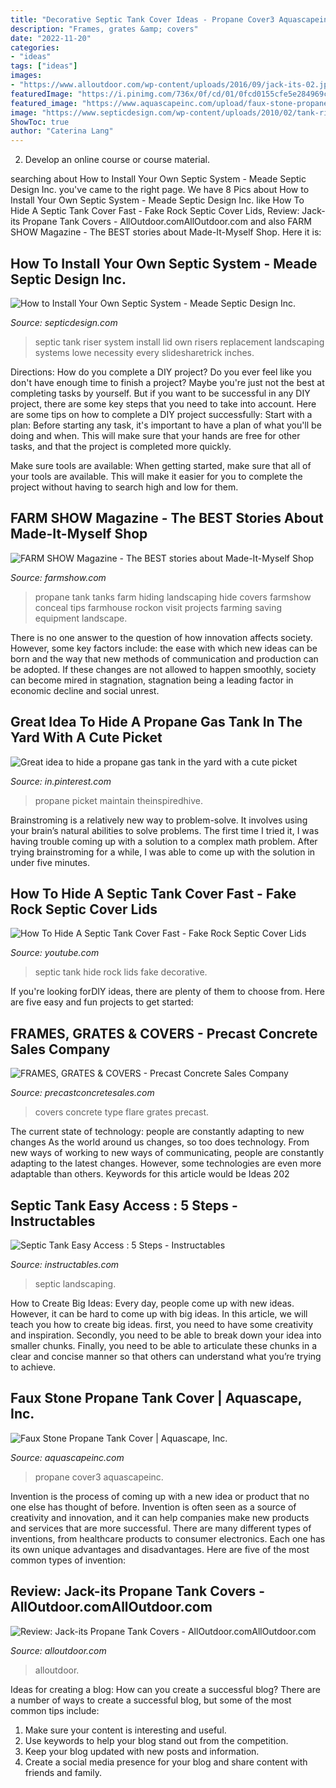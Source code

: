 ```yaml
---
title: "Decorative Septic Tank Cover Ideas - Propane Cover3 Aquascapeinc"
description: "Frames, grates &amp; covers"
date: "2022-11-20"
categories:
- "ideas"
tags: ["ideas"]
images:
- "https://www.alloutdoor.com/wp-content/uploads/2016/09/jack-its-02.jpg"
featuredImage: "https://i.pinimg.com/736x/0f/cd/01/0fcd0155cfe5e284969c5d108d33ebd6.jpg"
featured_image: "https://www.aquascapeinc.com/upload/faux-stone-propane-cover3.jpg"
image: "https://www.septicdesign.com/wp-content/uploads/2010/02/tank-riser-300x250.jpg"
ShowToc: true
author: "Caterina Lang"
---
```



2. Develop an online course or course material.

	

		
searching about How to Install Your Own Septic System - Meade Septic Design Inc. you've came to the right page. We have 8 Pics about How to Install Your Own Septic System - Meade Septic Design Inc. like How To Hide A Septic Tank Cover Fast - Fake Rock Septic Cover Lids, Review: Jack-its Propane Tank Covers - AllOutdoor.comAllOutdoor.com and also FARM SHOW Magazine - The BEST stories about Made-It-Myself Shop. Here it is:
		
    
## How To Install Your Own Septic System - Meade Septic Design Inc.

<img loading=lazy src="https://www.septicdesign.com/wp-content/uploads/2010/02/tank-riser-300x250.jpg" onerror="this.onerror=null;this.src='https://tse2.mm.bing.net/th?id=OIP.gqmEl2ozxcaeQQHhFT5ttwAAAA&amp;pid=15.1';" alt="How to Install Your Own Septic System - Meade Septic Design Inc.">

_Source: septicdesign.com_

>septic tank riser system install lid own risers replacement landscaping systems lowe necessity every slidesharetrick inches. 

	

Directions: How do you complete a DIY project?
Do you ever feel like you don't have enough time to finish a project? Maybe you're just not the best at completing tasks by yourself. But if you want to be successful in any DIY project, there are some key steps that you need to take into account. Here are some tips on how to complete a DIY project successfully:
Start with a plan: Before starting any task, it's important to have a plan of what you'll be doing and when. This will make sure that your hands are free for other tasks, and that the project is completed more quickly.

Make sure tools are available: When getting started, make sure that all of your tools are available. This will make it easier for you to complete the project without having to search high and low for them.

    
## FARM SHOW Magazine - The BEST Stories About Made-It-Myself Shop

<img loading=lazy src="https://www.farmshow.com/images/resize.php?w=300&amp;img=/images/articles/38/2/30981_l.jpg" onerror="this.onerror=null;this.src='https://tse1.mm.bing.net/th?id=OIP.ACQymba5V9QF_UgEVWAH4AAAAA&amp;pid=15.1';" alt="FARM SHOW Magazine - The BEST stories about Made-It-Myself Shop">

_Source: farmshow.com_

>propane tank tanks farm hiding landscaping hide covers farmshow conceal tips farmhouse rockon visit projects farming saving equipment landscape. 

	

There is no one answer to the question of how innovation affects society. However, some key factors include: the ease with which new ideas can be born and the way that new methods of communication and production can be adopted. If these changes are not allowed to happen smoothly, society can become mired in stagnation, stagnation being a leading factor in economic decline and social unrest.

    
## Great Idea To Hide A Propane Gas Tank In The Yard With A Cute Picket

<img loading=lazy src="https://i.pinimg.com/736x/0f/cd/01/0fcd0155cfe5e284969c5d108d33ebd6.jpg" onerror="this.onerror=null;this.src='https://tse3.mm.bing.net/th?id=OIP.aFESEyjByX1uJqj1E6Xz9QHaLH&amp;pid=15.1';" alt="Great idea to hide a propane gas tank in the yard with a cute picket">

_Source: in.pinterest.com_

>propane picket maintain theinspiredhive. 

	

Brainstroming is a relatively new way to problem-solve. It involves using your brain’s natural abilities to solve problems. The first time I tried it, I was having trouble coming up with a solution to a complex math problem. After trying brainstroming for a while, I was able to come up with the solution in under five minutes.

    
## How To Hide A Septic Tank Cover Fast - Fake Rock Septic Cover Lids

<img loading=lazy src="http://i.ytimg.com/vi/EzWO9zAEItM/maxresdefault.jpg" onerror="this.onerror=null;this.src='https://tse1.mm.bing.net/th?id=OIP.DIxx5Wbxbiaq1ssm0JXzngHaEK&amp;pid=15.1';" alt="How To Hide A Septic Tank Cover Fast - Fake Rock Septic Cover Lids">

_Source: youtube.com_

>septic tank hide rock lids fake decorative. 

	

If you're looking forDIY ideas, there are plenty of them to choose from. Here are five easy and fun projects to get started: 

    
## FRAMES, GRATES &amp; COVERS - Precast Concrete Sales Company

<img loading=lazy src="http://precastconcretesales.com/wp-content/uploads/2016/03/RIMG0189.jpg" onerror="this.onerror=null;this.src='https://tse2.mm.bing.net/th?id=OIP.rBaOpPZrSl1aDvxDSalGrAHaE9&amp;pid=15.1';" alt="FRAMES, GRATES &amp; COVERS - Precast Concrete Sales Company">

_Source: precastconcretesales.com_

>covers concrete type flare grates precast. 

	

The current state of technology: people are constantly adapting to new changes
As the world around us changes, so too does technology. From new ways of working to new ways of communicating, people are constantly adapting to the latest changes. However, some technologies are even more adaptable than others. Keywords for this article would be Ideas 202
    
## Septic Tank Easy Access : 5 Steps - Instructables

<img loading=lazy src="https://cdn.instructables.com/ORIG/F71/0O2Y/FXETSZGC/F710O2YFXETSZGC.jpg" onerror="this.onerror=null;this.src='https://tse4.mm.bing.net/th?id=OIP.DaUgZGpDEurVF2xZAfXTwQHaJ4&amp;pid=15.1';" alt="Septic Tank Easy Access : 5 Steps - Instructables">

_Source: instructables.com_

>septic landscaping. 

	

How to Create Big Ideas:
Every day, people come up with new ideas. However, it can be hard to come up with big ideas. In this article, we will teach you how to create big ideas. first, you need to have some creativity and inspiration. Secondly, you need to be able to break down your idea into smaller chunks. Finally, you need to be able to articulate these chunks in a clear and concise manner so that others can understand what you’re trying to achieve.

    
## Faux Stone Propane Tank Cover | Aquascape, Inc.

<img loading=lazy src="https://www.aquascapeinc.com/upload/faux-stone-propane-cover3.jpg" onerror="this.onerror=null;this.src='https://tse1.mm.bing.net/th?id=OIP.YUBYCwzo30DO2rkdwXpdCAHaLH&amp;pid=15.1';" alt="Faux Stone Propane Tank Cover | Aquascape, Inc.">

_Source: aquascapeinc.com_

>propane cover3 aquascapeinc. 

	

Invention is the process of coming up with a new idea or product that no one else has thought of before. Invention is often seen as a source of creativity and innovation, and it can help companies make new products and services that are more successful. There are many different types of inventions, from healthcare products to consumer electronics. Each one has its own unique advantages and disadvantages. Here are five of the most common types of invention: 

    
## Review: Jack-its Propane Tank Covers - AllOutdoor.comAllOutdoor.com

<img loading=lazy src="https://www.alloutdoor.com/wp-content/uploads/2016/09/jack-its-02.jpg" onerror="this.onerror=null;this.src='https://tse1.mm.bing.net/th?id=OIP.SN_aUH0kryWV0XLAieXTBQHaD0&amp;pid=15.1';" alt="Review: Jack-its Propane Tank Covers - AllOutdoor.comAllOutdoor.com">

_Source: alloutdoor.com_

>alloutdoor. 

	

Ideas for creating a blog: How can you create a successful blog?
There are a number of ways to create a successful blog, but some of the most common tips include: 
1. Make sure your content is interesting and useful.
2. Use keywords to help your blog stand out from the competition.
3. Keep your blog updated with new posts and information.
4. Create a social media presence for your blog and share content with friends and family.

